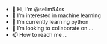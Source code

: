 - 👋 Hi, I’m @selim54ss
- 👀 I’m interested in machine learning
- 🌱 I’m currently learning python
- 💞️ I’m looking to collaborate on ...
- 📫 How to reach me ...

<!---
selim54ss/selim54ss is a ✨ special ✨ repository because its `README.md` (this file) appears on your GitHub profile.
You can click the Preview link to take a look at your changes.
--->
